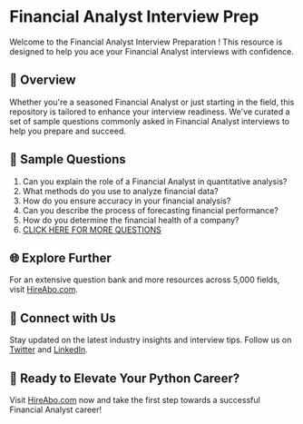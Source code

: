 # Financial Analyst Interview Prep

Welcome to the Financial Analyst Interview Preparation ! This resource is designed to help you ace your Financial Analyst interviews with confidence.

## 🚀 Overview

Whether you're a seasoned Financial Analyst or just starting in the field, this repository is tailored to enhance your interview readiness. We've curated a set of sample questions commonly asked in Financial Analyst interviews to help you prepare and succeed.

## 📝 Sample Questions

1. Can you explain the role of a Financial Analyst in quantitative analysis?
2. What methods do you use to analyze financial data?
3. How do you ensure accuracy in your financial analysis?
4. Can you describe the process of forecasting financial performance?
5. How do you determine the financial health of a company?
6. [CLICK HERE FOR MORE QUESTIONS](https://hireabo.com/job/19_3_8/Financial%20Analyst)

## 🌐 Explore Further

For an extensive question bank and more resources across 5,000 fields, visit [HireAbo.com](https://www.hireabo.com).

## 📱 Connect with Us

Stay updated on the latest industry insights and interview tips. Follow us on [Twitter](https://twitter.com/hireabo) and [LinkedIn](https://www.linkedin.com/in/hire-abo-3609972a8/).

## 🚀 Ready to Elevate Your Python Career?

Visit [HireAbo.com](https://www.hireabo.com) now and take the first step towards a successful Financial Analyst career!